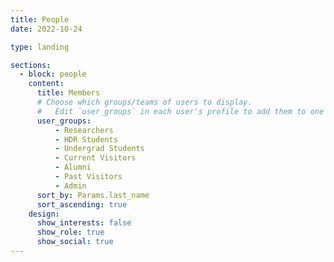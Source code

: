 ```yaml
---
title: People
date: 2022-10-24

type: landing

sections:
  - block: people
    content:
      title: Members
      # Choose which groups/teams of users to display.
      #   Edit `user_groups` in each user's profile to add them to one or more of these groups.
      user_groups:
          - Researchers
          - HDR Students
          - Undergrad Students
          - Current Visitors
          - Alumni
          - Past Visitors
          - Admin
      sort_by: Params.last_name
      sort_ascending: true
    design:
      show_interests: false
      show_role: true
      show_social: true
---
```

